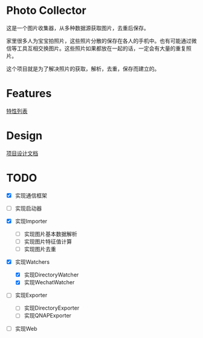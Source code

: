 # Photo Collector

这是一个图片收集器，从多种数据源获取图片，去重后保存。

家里很多人为宝宝拍照片，这些照片分散的保存在各人的手机中。也有可能通过微信等工具互相交换图片。这些照片如果都放在一起的话，一定会有大量的重复照片。

这个项目就是为了解决照片的获取，解析，去重，保存而建立的。

# Features
[特性列表](doc/features.md)

# Design
[项目设计文档](doc/design.md)

# TODO

- [x] 实现通信框架
- [ ] 实现启动器
- [x] 实现Importer

  - [ ] 实现图片基本数据解析
  - [ ] 实现图片特征值计算
  - [ ] 实现图片去重

- [x] 实现Watchers

  - [x] 实现DirectoryWatcher
  - [x] 实现WechatWatcher

- [ ] 实现Exporter

  - [ ] 实现DirectoryExporter
  - [ ] 实现QNAPExporter

- [ ] 实现Web
